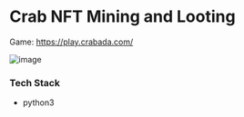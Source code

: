 # Crab NFT Mining and Looting

Game: https://play.crabada.com/

![image](https://user-images.githubusercontent.com/2355438/152670431-31aaea19-b3de-4a4e-890e-867e7c13c5f3.png)


### Tech Stack
* python3

